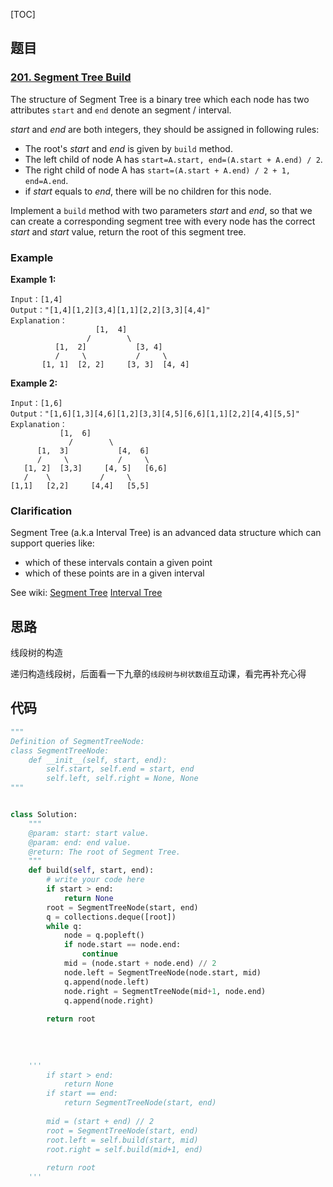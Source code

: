 [TOC]

## 题目

### [201. Segment Tree Build](https://www.lintcode.com/problem/segment-tree-build/description)

The structure of Segment Tree is a binary tree which each node has two attributes `start` and `end` denote an segment / interval.

*start* and *end* are both integers, they should be assigned in following rules:

- The root's *start* and *end* is given by `build` method.
- The left child of node A has `start=A.start, end=(A.start + A.end) / 2`.
- The right child of node A has `start=(A.start + A.end) / 2 + 1, end=A.end`.
- if *start* equals to *end*, there will be no children for this node.

Implement a `build` method with two parameters *start* and *end*, so that we can create a corresponding segment tree with every node has the correct *start* and *start* value, return the root of this segment tree.

### Example

**Example 1:**

```
Input：[1,4]
Output："[1,4][1,2][3,4][1,1][2,2][3,3][4,4]"
Explanation：
	               [1,  4]
	             /        \
	      [1,  2]           [3, 4]
	      /     \           /     \
	   [1, 1]  [2, 2]     [3, 3]  [4, 4]
```

**Example 2:**

```
Input：[1,6]
Output："[1,6][1,3][4,6][1,2][3,3][4,5][6,6][1,1][2,2][4,4][5,5]"
Explanation：
	       [1,  6]
             /        \
      [1,  3]           [4,  6]
      /     \           /     \
   [1, 2]  [3,3]     [4, 5]   [6,6]
   /    \           /     \
[1,1]   [2,2]     [4,4]   [5,5]
```

### Clarification

Segment Tree (a.k.a Interval Tree) is an advanced data structure which can support queries like:

- which of these intervals contain a given point
- which of these points are in a given interval

See wiki:
[Segment Tree](https://en.wikipedia.org/wiki/Segment_tree)
[Interval Tree](https://en.wikipedia.org/wiki/Interval_tree)

## 思路

线段树的构造

递归构造线段树，后面看一下九章的`线段树与树状数组`互动课，看完再补充心得

## 代码

```python
"""
Definition of SegmentTreeNode:
class SegmentTreeNode:
    def __init__(self, start, end):
        self.start, self.end = start, end
        self.left, self.right = None, None
"""


class Solution:
    """
    @param: start: start value.
    @param: end: end value.
    @return: The root of Segment Tree.
    """
    def build(self, start, end):
        # write your code here
        if start > end:
            return None
        root = SegmentTreeNode(start, end)
        q = collections.deque([root])
        while q:
            node = q.popleft()
            if node.start == node.end:
                continue
            mid = (node.start + node.end) // 2
            node.left = SegmentTreeNode(node.start, mid)
            q.append(node.left)
            node.right = SegmentTreeNode(mid+1, node.end)
            q.append(node.right)
            
        return root
    
    
    
    
    '''
        if start > end:
            return None
        if start == end:
            return SegmentTreeNode(start, end)
        
        mid = (start + end) // 2
        root = SegmentTreeNode(start, end)
        root.left = self.build(start, mid)
        root.right = self.build(mid+1, end)
        
        return root
    '''
```

